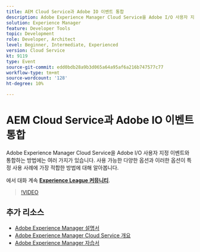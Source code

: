 ```yaml
---
title: AEM Cloud Service과 Adobe IO 이벤트 통합
description: Adobe Experience Manager Cloud Service을 Adobe I/O 사용자 지정 이벤트와 통합하는 방법에는 여러 가지가 있습니다. 사용 가능한 다양한 옵션과 이러한 옵션이 특정 사용 사례에 가장 적합한 방법에 대해 알아봅니다.
solution: Experience Manager
feature: Developer Tools
topic: Development
role: Developer, Architect
level: Beginner, Intermediate, Experienced
version: Cloud Service
kt: 9119
type: Event
source-git-commit: edd0bdb28a9b3d065a64a95af6a216b747577c77
workflow-type: tm+mt
source-wordcount: '128'
ht-degree: 10%

---
```


# AEM Cloud Service과 Adobe IO 이벤트 통합

Adobe Experience Manager Cloud Service을 Adobe I/O 사용자 지정 이벤트와 통합하는 방법에는 여러 가지가 있습니다. 사용 가능한 다양한 옵션과 이러한 옵션이 특정 사용 사례에 가장 적합한 방법에 대해 알아봅니다.

에서 대화 계속 **[Experience League 커뮤니티](https://adobe.ly/3ij0O1W)**.

>[!VIDEO](https://video.tv.adobe.com/v/337529/?quality=12&learn=on&hidetitle=true)

## 추가 리소스

- [Adobe Experience Manager 설명서](https://experienceleague.adobe.com/docs/experience-manager-cloud-service.html)
- [Adobe Experience Manager Cloud Service 개요](https://experienceleague.adobe.com/docs/experience-manager-cloud-service/overview/home.html)
- [Adobe Experience Manager 자습서](https://experienceleague.adobe.com/docs/experience-manager-tutorials.html)
